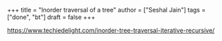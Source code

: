 +++
title = "Inorder traversal of a tree"
author = ["Seshal Jain"]
tags = ["done", "bt"]
draft = false
+++

<https://www.techiedelight.com/inorder-tree-traversal-iterative-recursive/>
